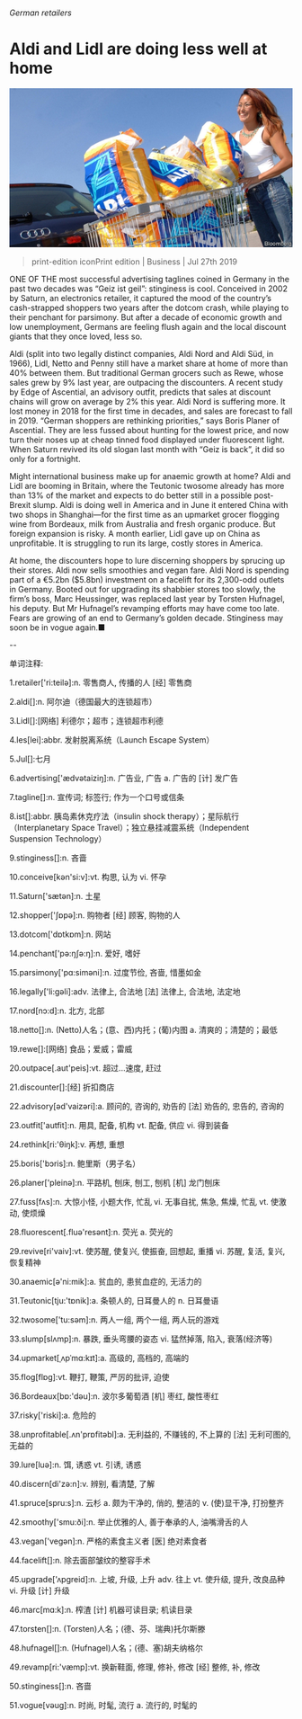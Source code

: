###### German retailers

# Aldi and Lidl are doing less well at home 

![image](images/20190727_WBP502.jpg) 

> print-edition iconPrint edition | Business | Jul 27th 2019 

ONE OF THE most successful advertising taglines coined in Germany in the past two decades was “Geiz ist geil”: stinginess is cool. Conceived in 2002 by Saturn, an electronics retailer, it captured the mood of the country’s cash-strapped shoppers two years after the dotcom crash, while playing to their penchant for parsimony. But after a decade of economic growth and low unemployment, Germans are feeling flush again and the local discount giants that they once loved, less so. 

Aldi (split into two legally distinct companies, Aldi Nord and Aldi Süd, in 1966), Lidl, Netto and Penny still have a market share at home of more than 40% between them. But traditional German grocers such as Rewe, whose sales grew by 9% last year, are outpacing the discounters. A recent study by Edge of Ascential, an advisory outfit, predicts that sales at discount chains will grow on average by 2% this year. Aldi Nord is suffering more. It lost money in 2018 for the first time in decades, and sales are forecast to fall in 2019. “German shoppers are rethinking priorities,” says Boris Planer of Ascential. They are less fussed about hunting for the lowest price, and now turn their noses up at cheap tinned food displayed under fluorescent light. When Saturn revived its old slogan last month with “Geiz is back”, it did so only for a fortnight. 

Might international business make up for anaemic growth at home? Aldi and Lidl are booming in Britain, where the Teutonic twosome already has more than 13% of the market and expects to do better still in a possible post-Brexit slump. Aldi is doing well in America and in June it entered China with two shops in Shanghai—for the first time as an upmarket grocer flogging wine from Bordeaux, milk from Australia and fresh organic produce. But foreign expansion is risky. A month earlier, Lidl gave up on China as unprofitable. It is struggling to run its large, costly stores in America. 

At home, the discounters hope to lure discerning shoppers by sprucing up their stores. Aldi now sells smoothies and vegan fare. Aldi Nord is spending part of a €5.2bn ($5.8bn) investment on a facelift for its 2,300-odd outlets in Germany. Booted out for upgrading its shabbier stores too slowly, the firm’s boss, Marc Heussinger, was replaced last year by Torsten Hufnagel, his deputy. But Mr Hufnagel’s revamping efforts may have come too late. Fears are growing of an end to Germany’s golden decade. Stinginess may soon be in vogue again.■ 

-- 

 单词注释:

1.retailer['ri:teilә]:n. 零售商人, 传播的人 [经] 零售商 

2.aldi[]:n. 阿尔迪（德国最大的连锁超市） 

3.Lidl[]:[网络] 利德尔；超市；连锁超市利德 

4.les[lei]:abbr. 发射脱离系统（Launch Escape System） 

5.Jul[]:七月 

6.advertising['ædvәtaiziŋ]:n. 广告业, 广告 a. 广告的 [计] 发广告 

7.tagline[]:n. 宣传词; 标签行; 作为一个口号或信条 

8.ist[]:abbr. 胰岛素休克疗法（insulin shock therapy）；星际航行（Interplanetary Space Travel）；独立悬挂减震系统（Independent Suspension Technology） 

9.stinginess[]:n. 吝啬 

10.conceive[kәn'si:v]:vt. 构思, 认为 vi. 怀孕 

11.Saturn['sætәn]:n. 土星 

12.shopper['ʃɒpә]:n. 购物者 [经] 顾客, 购物的人 

13.dotcom['dɒtkɒm]:n. 网站 

14.penchant['pә:ŋʃә:ŋ]:n. 爱好, 嗜好 

15.parsimony['pɑ:simәni]:n. 过度节俭, 吝啬, 惜墨如金 

16.legally['li:gәli]:adv. 法律上, 合法地 [法] 法律上, 合法地, 法定地 

17.nord[nɔ:d]:n. 北方, 北部 

18.netto[]:n. (Netto)人名；(意、西)内托；(葡)内图 a. 清爽的；清楚的；最低 

19.rewe[]:[网络] 食品；爱威；雷威 

20.outpace[.aut'peis]:vt. 超过...速度, 赶过 

21.discounter[]:[经] 折扣商店 

22.advisory[әd'vaizәri]:a. 顾问的, 咨询的, 劝告的 [法] 劝告的, 忠告的, 咨询的 

23.outfit['autfit]:n. 用具, 配备, 机构 vt. 配备, 供应 vi. 得到装备 

24.rethink[ri:'θiŋk]:v. 再想, 重想 

25.boris['bɔris]:n. 鲍里斯（男子名） 

26.planer['pleinә]:n. 平路机, 刨床, 刨工, 刨机 [机] 龙门刨床 

27.fuss[fʌs]:n. 大惊小怪, 小题大作, 忙乱 vi. 无事自扰, 焦急, 焦燥, 忙乱 vt. 使激动, 使烦燥 

28.fluorescent[.fluә'resәnt]:n. 荧光 a. 荧光的 

29.revive[ri'vaiv]:vt. 使苏醒, 使复兴, 使振奋, 回想起, 重播 vi. 苏醒, 复活, 复兴, 恢复精神 

30.anaemic[ә'ni:mik]:a. 贫血的, 患贫血症的, 无活力的 

31.Teutonic[tju:'tɒnik]:a. 条顿人的, 日耳曼人的 n. 日耳曼语 

32.twosome['tu:sәm]:n. 两人一组, 两个一组, 两人玩的游戏 

33.slump[slʌmp]:n. 暴跌, 垂头弯腰的姿态 vi. 猛然掉落, 陷入, 衰落(经济等) 

34.upmarket[ˌʌpˈmɑ:kɪt]:a. 高级的, 高档的, 高端的 

35.flog[flɒg]:vt. 鞭打, 鞭策, 严厉的批评, 迫使 

36.Bordeaux[bɒ:'dәu]:n. 波尔多葡萄酒 [机] 枣红, 酸性枣红 

37.risky['riski]:a. 危险的 

38.unprofitable[.ʌn'prɒfitәbl]:a. 无利益的, 不赚钱的, 不上算的 [法] 无利可图的, 无益的 

39.lure[luә]:n. 饵, 诱惑 vt. 引诱, 诱惑 

40.discern[di'zә:n]:v. 辨别, 看清楚, 了解 

41.spruce[spru:s]:n. 云杉 a. 颇为干净的, 俏的, 整洁的 v. (使)显干净, 打扮整齐 

42.smoothy['smu:ði]:n. 举止优雅的人, 善于奉承的人, 油嘴滑舌的人 

43.vegan['vegәn]:n. 严格的素食主义者 [医] 绝对素食者 

44.facelift[]:n. 除去面部皱纹的整容手术 

45.upgrade['ʌpgreid]:n. 上坡, 升级, 上升 adv. 往上 vt. 使升级, 提升, 改良品种 vi. 升级 [计] 升级 

46.marc[mɑ:k]:n. 榨渣 [计] 机器可读目录; 机读目录 

47.torsten[]:n. (Torsten)人名；(德、芬、瑞典)托尔斯滕 

48.hufnagel[]:n. (Hufnagel)人名；(德、塞)胡夫纳格尔 

49.revamp[ri:'væmp]:vt. 换新鞋面, 修理, 修补, 修改 [经] 整修, 补, 修改 

50.stinginess[]:n. 吝啬 

51.vogue[vәug]:n. 时尚, 时髦, 流行 a. 流行的, 时髦的 

